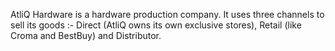 AtliQ Hardware is a hardware production company. It uses three channels to sell its goods :- Direct (AtliQ owns its own exclusive stores), Retail (like Croma and BestBuy) and Distributor.
